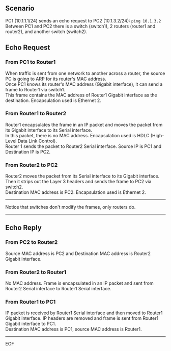 ## Scenario
PC1 (10.1.1.1/24) sends an echo request to PC2 (10.1.3.2/24): `ping 10.1.3.2`  
Between PC1 and PC2 there is a switch (switch1), 2 routers (router1 and router2), and another switch (switch2).  

## Echo Request

### From PC1 to Router1

When traffic is sent from one network to another across a router, the source PC is going to ARP for its router's MAC address.  
Once PC1 knows its router's MAC address (Gigabit interface), it can send a frame to Router1 via switch1.  
This frame contains the MAC address of Router1 Gigabit interface as the destination. Encapsulation used is Ethernet 2.  

### From Router1 to Router2

Router1 encapsulates the frame in an IP packet and moves the packet from its Gigabit interface to its Serial interface.  
In this packet, there is no MAC address. Encapsulation used is HDLC (High-Level Data Link Control).  
Router 1 sends the packet to Router2 Serial interface. Source IP is PC1 and Destination IP is PC2.  

### From Router2 to PC2

Router2 moves the packet from its Serial interface to its Gigabit interface.  
Then it strips out the Layer 3 headers and sends the frame to PC2 via switch2.  
Destination MAC address is PC2. Encapsulation used is Ethernet 2.

---

Notice that switches don't modify the frames, only routers do.  

---

## Echo Reply

### From PC2 to Router2

Source MAC address is PC2 and Destination MAC address is Router2 Gigabit interface.

### From Router2 to Router1

No MAC address. Frame is encapsulated in an IP packet and sent from Router2 Serial interface to Router1 Serial interface.  

### From Router1 to PC1

IP packet is received by Router1 Serial interface and then moved to Router1 Gigabit interface.
IP headers are removed and frame is sent from Router1 Gigabit interface to PC1.  
Destination MAC address is PC1, source MAC address is Router1.


---
EOF

